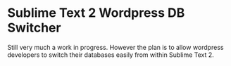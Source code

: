 Sublime Text 2 Wordpress DB Switcher
====================================

Still very much a work in progress.  However the plan is to allow wordpress developers to switch their databases easily from within Sublime Text 2.


